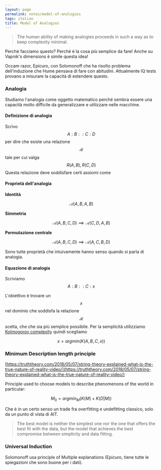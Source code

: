 ```yaml
---
layout: page
permalink: notes/model-of-analogies
tags: italian
title: Model of Analogies
---
```


> The human ability of making analogies proceeds in such a way as to keep complexity minimal.

Perché facciamo questo? Perché è la cosa più semplice da fare! Anche su Vapnik's dimensions è simile questa idea!

Occam razor, Epicuro, con Solomonoff che ha risolto problema dell'induzione che Hume pensava di fare con abitudini. Attualmente IQ tests provano a misurare la capacità di estendere questo.

### Analogia

Studiamo l'analogia come oggetto matematico perché sembra essere una capacità molto difficile da generalizzare e utilizzare nelle macchine.

#### Definizione di analogia
Scrivo $$A:B :: C:D$$ per dire che esiste una relazione $$\mathcal{R}$$ tale per cui valga $$R(A,B), R(C,D)$$
Questa relazione deve soddisfare certi assiomi come

#### Proprietà dell'analogia
**Identità**

$$
\mathcal{A}(A,B,A,B)
$$

**Simmetria**


$$
\mathcal{A}(A,B,C,D) \implies \mathcal{A}(C, D, A, B)
$$

**Permutazione centrale**


$$
\mathcal{A}(A,B,C,D) \implies \mathcal{A}(A,C,B,D)
$$


Sono tutte proprietà che intuivamente hanno senso quando si parla di analogia.

#### Equazione di analogia
Scriviamo 
$$
A:B::C:x
$$

L'obiettivo è trovare un $$x$$ nel dominio che soddisfa la relazione $$\mathcal{R}$$ scelta, che che sia più semplice possibile. Per la semplicità utilizziamo [Kolmogorov complexity](/notes/kolmogorov-complexity) quindi scegliamo

$$
x = argmin(K(A,B,C,x))
$$



### Minimum Description length principle
[https://truththeory.com/2018/05/07/string-theory-explained-what-is-the-true-nature-of-reality-video/](https://truththeory.com/2018/05/07/string-theory-explained-what-is-the-true-nature-of-reality-video/)

Principle used to choose models to describe phenomenons of the world in particular:


$$
M_{0} = argmin_{M}(K(M) + K(D|M))
$$

Che è in un certo senso un trade fra overfitting e undefitting classico, solo da un punto di vista di AIT.

> The best model is neither the simplest one nor the one that offers the best fit with the data, but the model that achieves the best compromise between simplicity and data fitting.


### Universal Induction
Solomonoff usa principle of Multiple explanations (Epicuro, tiene tutte le spiegazioni che sono buone per i dati).